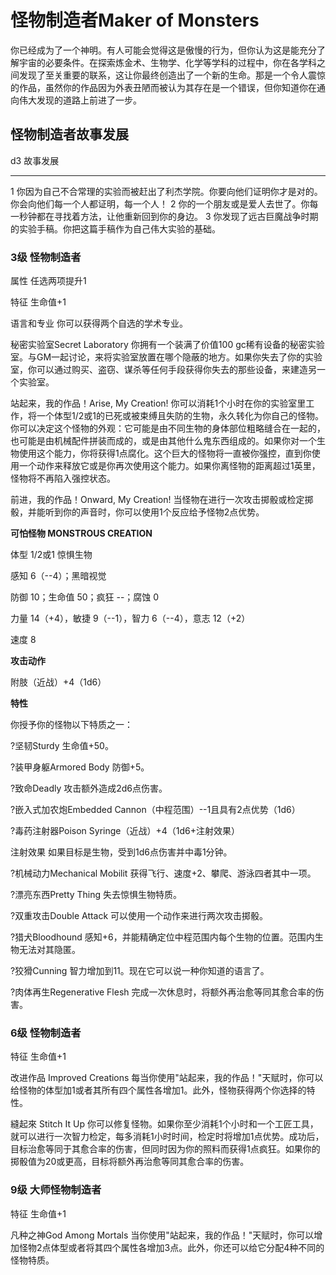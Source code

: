 # 怪物制造者Maker of Monsters

你已经成为了一个神明。有人可能会觉得这是傲慢的行为，但你认为这是能充分了解宇宙的必要条件。在探索炼金术、生物学、化学等学科的过程中，你在各学科之间发现了至关重要的联系，这让你最终创造出了一个新的生命。那是一个令人震惊的作品，虽然你的作品因为外表丑陋而被认为其存在是一个错误，但你知道你在通向伟大发现的道路上前进了一步。

## 怪物制造者故事发展

  d3   故事发展
  ---- ------------------------------------------------------------------------------------------------------------
  1    你因为自己不合常理的实验而被赶出了利杰学院。你要向他们证明你才是对的。你会向他们每一个人都证明，每一个人！
  2    你的一个朋友或是爱人去世了。你每一秒钟都在寻找着方法，让他重新回到你的身边。
  3    你发现了远古巨魔战争时期的实验手稿。你把这篇手稿作为自己伟大实验的基础。

### 3级 怪物制造者

属性 任选两项提升1

特征 生命值+1

语言和专业 你可以获得两个自选的学术专业。

秘密实验室Secret Laboratory 你拥有一个装满了价值100
gc稀有设备的秘密实验室。与GM一起讨论，来将实验室放置在哪个隐蔽的地方。如果你失去了你的实验室，你可以通过购买、盗窃、谋杀等任何手段获得你失去的那些设备，来建造另一个实验室。

站起来，我的作品！Arise, My Creation!
你可以消耗1个小时在你的实验室里工作，将一个体型1/2或1的已死或被束缚且失防的生物，永久转化为你自己的怪物。你可以决定这个怪物的外观：它可能是由不同生物的身体部位粗略缝合在一起的，也可能是由机械配件拼装而成的，或是由其他什么鬼东西组成的。如果你对一个生物使用这个能力，你将获得1点腐化。这个巨大的怪物将一直被你强控，直到你使用一个动作来释放它或是你再次使用这个能力。如果你离怪物的距离超过1英里，怪物将不再陷入强控状态。

前进，我的作品！Onward, My Creation!
当怪物在进行一次攻击掷骰或检定掷骰，并能听到你的声音时，你可以使用1个反应给予怪物2点优势。

**可怕怪物 MONSTROUS CREATION**

体型 1/2或1 惊惧生物

感知 6（--4）；黑暗视觉

防御 10；生命值 50；疯狂 \--；腐蚀 0

力量 14（+4），敏捷 9（--1），智力 6（--4），意志 12（+2）

速度 8

**攻击动作**

附肢（近战）+4（1d6）

**特性**

你授予你的怪物以下特质之一：

?坚韧Sturdy 生命值+50。

?装甲身躯Armored Body 防御+5。

?致命Deadly 攻击额外造成2d6点伤害。

?嵌入式加农炮Embedded Cannon（中程范围）--1且具有2点优势（1d6）

?毒药注射器Poison Syringe（近战）+4（1d6+注射效果）

注射效果 如果目标是生物，受到1d6点伤害并中毒1分钟。

?机械动力Mechanical Mobilit 获得飞行、速度+2、攀爬、游泳四者其中一项。

?漂亮东西Pretty Thing 失去惊惧生物特质。

?双重攻击Double Attack 可以使用一个动作来进行两次攻击掷骰。

?猎犬Bloodhound
感知+6，并能精确定位中程范围内每个生物的位置。范围内生物无法对其隐匿。

?狡猾Cunning 智力增加到11。现在它可以说一种你知道的语言了。

?肉体再生Regenerative Flesh
完成一次休息时，将额外再治愈等同其愈合率的伤害。

### 6级 怪物制造者

特征 生命值+1

改进作品 Improved Creations
每当你使用"站起来，我的作品！"天赋时，你可以给怪物的体型加1或者其所有四个属性各增加1。此外，怪物获得两个你选择的特性。

縫起來 Stitch It Up
你可以修复怪物。如果你至少消耗1个小时和一个工匠工具，就可以进行一次智力检定，每多消耗1小时时间，检定时将增加1点优势。成功后，目标治愈等同于其愈合率的伤害，但同时因为你的照料而获得1点疯狂。如果你的掷骰值为20或更高，目标将额外再治愈等同其愈合率的伤害。

### 9级 大师怪物制造者

特征 生命值+1

凡种之神God Among Mortals
当你使用"站起来，我的作品！"天赋时，你可以增加怪物2点体型或者将其四个属性各增加3点。此外，你还可以给它分配4种不同的怪物特质。
